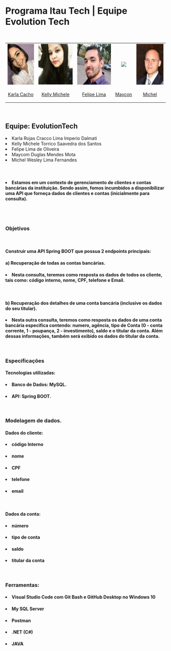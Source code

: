 
# Programa Itau Tech | Equipe Evolution Tech # 
<br>

<table> 
<tr>
  <td align="center">

  <img height="128px" src="img/Karla.jpeg">
  
  </td>
  <td align="center">

  <img height="128px" src="img/Kely.jpeg">
  
  </td>
  <td align="center">

  <img height="128px" src="img/Felipe.jpeg">
  
  </td>
  <td align="center">

  <img height="128px" src="img/Maycon.jpeg">
  
  </td>
  <td align="center">

  <img height="128px" src="img/Michel.jpeg">
  
  </td>
</tr>

<tr>
  <td align="center">

  [Karla Cacho](https://www.linkedin.com/in/karla-cracco-5994b7220/)
  
  </td>

  <td align="center">
  
  [Kelly Michele](https://www.linkedin.com/in/kellysaavedra/)
  
  </td>

  <td align="center">
  
  [Felipe Lima](https://www.linkedin.com/in/felipe-lima-de-oliveira/)
  
  </td>
  <td align="center">
  
  [Maycon](Maycon)
  
  </td>
  <td align="center">
  
  [Michel](Michel)
  
  </td>
</tr>
</table>



</br>
<h2>Equipe: EvolutionTech</h2>
<li>Karla Rojas Cracco Lima Imperio Dalmati</li>  
<li>Kelly Michele Torrico Saavedra dos Santos</li>
<li>Felipe Lima de Oliveira</li>
<li>Maycom Duglas Mendes Mota</li>
<li>Michel Wesley Lima Fernandes</li>
</br>
</br>
<h4><li>Estamos em um contexto de gerenciamento de clientes e contas bancárias da instituição. Sendo assim, fomos incumbidos a disponibilizar uma API que forneça dados de clientes e contas (inicialmente para consulta).</li></h4>
</br>
</br>
<h3>Objetivos</h3>
</br>
<h4>Construir uma API Spring BOOT que possua 2 endpoints principais:</h4>
<h4>a) Recuperação de todas as contas bancárias.</h4>
<h4><li>Nesta consulta, teremos como resposta os dados de todos os cliente, tais como: código interno, nome, CPF, telefone e Email.</li></h4>
</br>
<h4>b) Recuperação dos detalhes de uma conta bancária (inclusive os dados do seu titular).</li></h4>
<h4><li>Nesta outra consulta, teremos como resposta os dados de uma conta bancária especifica contendo: numero, agência, tipo de Conta (0 - conta corrente, 1 - poupança, 2 - investimento), saldo e o titular da conta. Além dessas informações, também será exibido os dados do titular da conta.</li></h4>
</br>
<h3>Especificações</h3>
<h4>Tecnologias utilizadas:</h4>
<h4><li>Banco de Dados: MySQL.</li></h4>
<h4><li>API: Spring BOOT.</li></h4>
</br>
<h3> Modelagem de dados.  </h3>
<h4>Dados do cliente:</h4>
<h4><li>código Interno</li></h4>
<h4><li>nome</li></h4>
<h4><li>CPF</li></h4>
<h4><li>telefone</li></h4>
<h4><li>email</li></h4>
</br>
<h4>Dados da conta:</h4>
<h4><li>número</li></h4>
<h4><li>tipo de conta</li></h4>
<h4><li>saldo</li></h4>
<h4><li>titular da conta</li></h4>
</br>

<h3>Ferramentas:</h3>
<h4><li>Visual Studio Code com Git Bash e GitHub Desktop no Windows 10</li></h4>
<h4><li>My SQL Server </li></h4>
<h4><li>Postman</li></h4>
<h4><li>.NET (C#)</li></h4>
<h4><li>JAVA</li></h4>